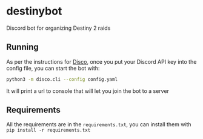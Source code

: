 # destinybot
Discord bot for organizing Destiny 2 raids

## Running
As per the instructions for [Disco](https://github.com/b1naryth1ef/disco), once you put your Discord API key into the config file, you can start the bot with:

```bash
python3 -m disco.cli --config config.yaml
```

It will print a url to console that will let you join the bot to a server

## Requirements
All the requirements are in the `requirements.txt`, you can install them with `pip install -r requirements.txt`